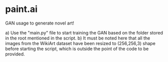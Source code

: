 # paint.ai
GAN usage to generate novel art!

a) Use the "main.py" file to start training the GAN based on the folder stored in the root mentioned in the script.
b) It must be noted here that all the images from the WikiArt dataset have been resized to (256,256,3) shape before starting the script, which is outside the point of the code to be provided.
